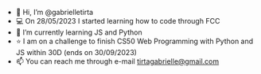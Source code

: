 - 👋 Hi, I’m @gabrielletirta
- 💻 On 28/05/2023 I started learning how to code through FCC
- 🌱 I’m currently learning JS and Python
- ⭐ I am on a challenge to finish CS50 Web Programming with Python and JS within 30D (ends on 30/09/2023)
- 📫 You can reach me through e-mail tirtagabrielle@gmail.com

<!---
gabrielletirta/gabrielletirta is a ✨ special ✨ repository because its `README.md` (this file) appears on your GitHub profile.
You can click the Preview link to take a look at your changes.
--->
